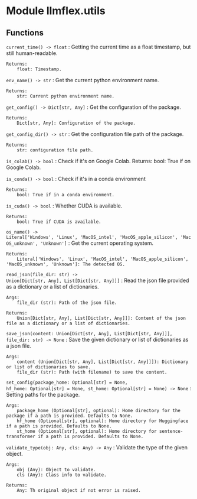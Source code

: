 Module llmflex.utils
====================

Functions
---------

    
`current_time() ‑> float`
:   Getting the current time as a float timestamp, but still human-readable.
    
    Returns:
        float: Timestamp.

    
`env_name() ‑> str`
:   Get the current python environment name.
    
    Returns:
        str: Current python environment name.

    
`get_config() ‑> Dict[str, Any]`
:   Get the configuration of the package.
    
    Returns:
        Dict[str, Any]: Configuration of the package.

    
`get_config_dir() ‑> str`
:   Get the configuration file path of the package.
    
    Returns:
        str: configuration file path.

    
`is_colab() ‑> bool`
:   Check if it's on Google Colab.
    Returns:
        bool: True if on Google Colab.

    
`is_conda() ‑> bool`
:   Check if it's in a conda environment
    
    Returns:
        bool: True if in a conda environment.

    
`is_cuda() ‑> bool`
:   Whether CUDA is available.
    
    Returns:
        bool: True if CUDA is available.

    
`os_name() ‑> Literal['Windows', 'Linux', 'MacOS_intel', 'MacOS_apple_silicon', 'MacOS_unknown', 'Unknown']`
:   Get the current operating system.
    
    Returns:
        Literal['Windows', 'Linux', 'MacOS_intel', 'MacOS_apple_silicon', 'MacOS_unknown', 'Unknown']: The detected OS.

    
`read_json(file_dir: str) ‑> Union[Dict[str, Any], List[Dict[str, Any]]]`
:   Read the json file provided as a dictionary or a list of dictionaries.
    
    Args:
        file_dir (str): Path of the json file.
    
    Returns:
        Union[Dict[str, Any], List[Dict[str, Any]]]: Content of the json file as a dictionary or a list of dictionaries.

    
`save_json(content: Union[Dict[str, Any], List[Dict[str, Any]]], file_dir: str) ‑> None`
:   Save the given dictionary or list of dictionaries as a json file.
    
    Args:
        content (Union[Dict[str, Any], List[Dict[str, Any]]]): Dictionary or list of dictionaries to save.
        file_dir (str): Path (with filename) to save the content.

    
`set_config(package_home: Optional[str] = None, hf_home: Optional[str] = None, st_home: Optional[str] = None) ‑> None`
:   Setting paths for the package.
    
    Args:
        package_home (Optional[str], optional): Home directory for the package if a path is provided. Defaults to None.
        hf_home (Optional[str], optional): Home directory for Huggingface if a path is provided. Defaults to None.
        st_home (Optional[str], optional): Home directory for sentence-transformer if a path is provided. Defaults to None.

    
`validate_type(obj: Any, cls: Any) ‑> Any`
:   Validate the type of the given object.
    
    Args:
        obj (Any): Object to validate.
        cls (Any): Class info to validate.
    
    Returns:
        Any: Th original object if not error is raised.